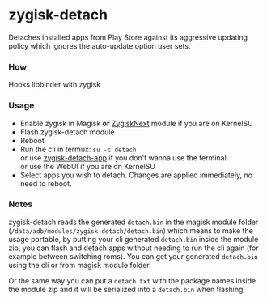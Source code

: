 # zygisk-detach

Detaches installed apps from Play Store against its aggressive updating policy which ignores the auto-update option user sets.

### How
Hooks libbinder with zygisk

### Usage
* Enable zygisk in Magisk **or** [ZygiskNext](https://github.com/Dr-TSNG/ZygiskNext) module if you are on KernelSU
* Flash zygisk-detach module
* Reboot
* Run the cli in termux: `su -c detach`  
  or use [zygisk-detach-app](https://github.com/j-hc/zygisk-detach-app/releases/latest/download/app-release.apk) if you don't wanna use the terminal  
  or use the WebUI if you are on KernelSU
* Select apps you wish to detach. Changes are applied immediately, no need to reboot.

### Notes
zygisk-detach reads the generated `detach.bin` in the magisk module folder (`/data/adb/modules/zygisk-detach/detach.bin`) which means to make the usage portable, by putting your cli generated `detach.bin` inside the module zip, you can flash and detach apps without needing to run the cli again (for example between switching roms). You can get your generated `detach.bin` using the cli or from magisk module folder.

Or the same way you can put a `detach.txt` with the package names inside the module zip and it will be serialized into a `detach.bin` when flashing